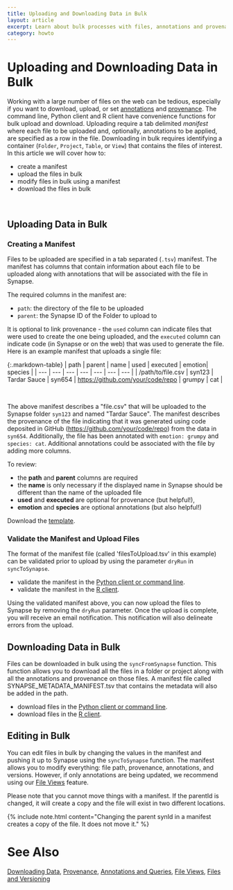 ```yaml
---
title: Uploading and Downloading Data in Bulk
layout: article
excerpt: Learn about bulk processes with files, annotations and provenance.
category: howto
---
```


# Uploading and Downloading Data in Bulk

Working with a large number of files on the web can be tedious, especially if you want to download, upload, or set [annotations](annotation_and_query.md) and [provenance](provenance.md). The command line, Python client and R client have convenience functions for bulk upload and download. Uploading require a tab delimited *manifest* where each file to be uploaded and, optionally, annotations to be applied, are specified as a row in the file. Downloading in bulk requires identifying a container (`Folder`, `Project`, `Table`, or `View`) that contains the files of interest. In this article we will cover how to:

* create a manifest
* upload the files in bulk
* modify files in bulk using a manifest
* download the files in bulk

<br/>

## Uploading Data in Bulk

### Creating a Manifest

Files to be uploaded are specified in a tab separated (`.tsv`) manifest. The manifest has columns that contain information about each file to be uploaded along with annotations that will be associated with the file in Synapse.

The required columns in the manifest are:

* `path`: the directory of the file to be uploaded
* `parent`: the Synapse ID of the Folder to upload to

 It is optional to link provenance - the `used` column can indicate files that were used to create the one being uploaded, and the `executed` column can indicate code (in Synapse or on the web) that was used to generate the file. Here is an example manifest that uploads a single file:

{:.markdown-table}
| path | parent | name | used | executed | emotion| species |
| --- | --- | --- | --- | --- | --- | --- |
| /path/to/file.csv | syn123 | Tardar Sauce | syn654 | https://github.com/your/code/repo | grumpy | cat |

<br/>

The above manifest describes a "file.csv" that will be uploaded to the Synapse folder `syn123` and named "Tardar Sauce". The manifest describes the provenance of the file indicating that it was generated using code deposited in GitHub (https://github.com/your/code/repo) from the data in `syn654`. Additionally, the file has been annotated with `emotion: grumpy` and `species: cat`. Additional annotations could be associated with the file by adding more columns.

To review:

* the **path** and **parent** columns are required
* the **name** is only necessary if the displayed name in Synapse should be different than the name of the uploaded file
* **used** and **executed** are optional for provenance (but helpful!),
* **emotion** and **species** are optional annotations (but also helpful!)

Download the [template](../assets/downloads/example_manifest_template.tsv).

### Validate the Manifest and Upload Files

The format of the manifest file (called 'filesToUpload.tsv' in this example) can be validated prior to upload by using the parameter `dryRun` in `syncToSynapse`.

* validate the manifest in the [Python client or command line](https://python-docs.synapse.org/build/html/synapseutils.html#synapseutils.sync.syncToSynapse).
* validate the manifest in the [R client](https://github.com/Sage-Bionetworks/synapserutils#batch-process). 

Using the validated manifest above, you can now upload the files to Synapse by removing the `dryRun` parameter. Once the upload is complete, you will receive an email notification. This notification will also delineate errors from the upload.

## Downloading Data in Bulk

Files can be downloaded in bulk using the `syncFromSynapse` function. This function allows you to download all the files in a folder or project along with all the annotations and provenance on those files. A manifest file called SYNAPSE_METADATA_MANIFEST.tsv that contains the metadata will also be added in the path.

* download files in the [Python client or command line](https://python-docs.synapse.org/build/html/synapseutils.html#synapseutils.sync.syncFromSynapse).
* download files in the [R client](https://github.com/Sage-Bionetworks/synapserutils#download-data-in-bulk). 

## Editing in Bulk

You can edit files in bulk by changing the values in the manifest and pushing it up to Synapse using the `syncToSynapse` function. The manifest allows you to modify everything: file path, provenance, annotations, and versions. However, if only annotations are being updated, we recommend using our [File Views](views.md) feature.

Please note that you cannot move things with a manifest. If the parentId is changed, it will create a copy and the file will exist in two different locations.

{% include note.html content="Changing the parent synId in a manifest creates a copy of the file. It does not move it." %}

# See Also

[Downloading Data](downloading_data.md), [Provenance](provenance.md), [Annotations and Queries](annotation_and_query.md), [File Views](views.md), [Files and Versioning](files_and_versioning.md)
